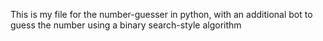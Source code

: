 This is my file for the number-guesser in python, with an additional bot to guess the number using a binary search-style algorithm
